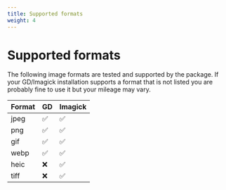 ```yaml
---
title: Supported formats
weight: 4
---
```


# Supported formats

The following image formats are tested and supported by the package. If your GD/Imagick installation supports a format that is not listed you are probably fine to use it but your mileage may vary.

| Format | GD | Imagick |
|--------|----| --- |
| jpeg   | ✅  | ✅ |
| png    | ✅  | ✅ |
| gif    | ✅  | ✅ |
| webp   | ✅  | ✅ |
| heic   | ❌  | ✅ |
| tiff   | ❌  | ✅ |
